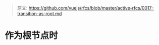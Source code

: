 > 原文: https://github.com/vuejs/rfcs/blob/master/active-rfcs/0017-transition-as-root.md
# <transition> 作为根节点时
